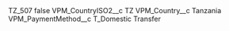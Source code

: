 <?xml version="1.0" encoding="UTF-8"?>
<CustomMetadata xmlns="http://soap.sforce.com/2006/04/metadata" xmlns:xsi="http://www.w3.org/2001/XMLSchema-instance" xmlns:xsd="http://www.w3.org/2001/XMLSchema">
    <label>TZ_507</label>
    <protected>false</protected>
    <values>
        <field>VPM_CountryISO2__c</field>
        <value xsi:type="xsd:string">TZ</value>
    </values>
    <values>
        <field>VPM_Country__c</field>
        <value xsi:type="xsd:string">Tanzania</value>
    </values>
    <values>
        <field>VPM_PaymentMethod__c</field>
        <value xsi:type="xsd:string">T_Domestic Transfer</value>
    </values>
</CustomMetadata>
